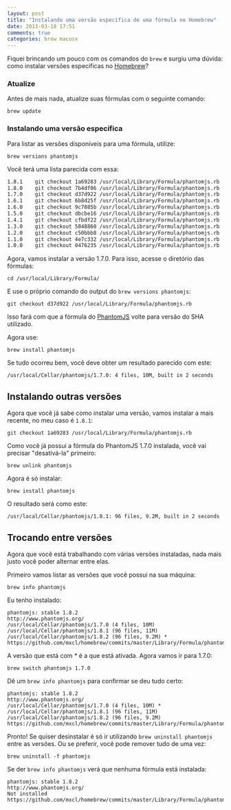 ```yaml
---
layout: post
title: "Instalando uma versão específica de uma fórmula no Homebrew"
date: 2013-03-18 17:51
comments: true
categories: brew macosx
---
```


Fiquei brincando um pouco com os comandos do `brew` e surgiu uma dúvida: como instalar versões específicas no [Homebrew](http://mxcl.github.com/homebrew/)?

### Atualize

Antes de mais nada, atualize suas fórmulas com o seguinte comando:

``brew update``

### Instalando uma versão específica

Para listar as versões disponíveis para uma fórmula, utilize:

``brew versions phantomjs``

Você terá uma lista parecida com essa:

```bash
1.8.1    git checkout 1a69283 /usr/local/Library/Formula/phantomjs.rb
1.8.0    git checkout 7b4df06 /usr/local/Library/Formula/phantomjs.rb
1.7.0    git checkout d37d922 /usr/local/Library/Formula/phantomjs.rb
1.6.1    git checkout 6b8d25f /usr/local/Library/Formula/phantomjs.rb
1.6.0    git checkout 9c7885b /usr/local/Library/Formula/phantomjs.rb
1.5.0    git checkout dbcbe16 /usr/local/Library/Formula/phantomjs.rb
1.4.1    git checkout cfbdf22 /usr/local/Library/Formula/phantomjs.rb
1.3.0    git checkout 5848860 /usr/local/Library/Formula/phantomjs.rb
1.2.0    git checkout c50bbb8 /usr/local/Library/Formula/phantomjs.rb
1.1.0    git checkout 4e7c332 /usr/local/Library/Formula/phantomjs.rb
1.0.0    git checkout 0476235 /usr/local/Library/Formula/phantomjs.rb
```

<!-- more -->

Agora, vamos instalar a versão 1.7.0. Para isso, acesse o diretório das fórmulas:

``cd /usr/local/Library/Formula/``

E use o próprio comando do output do ``brew versions phantomjs``:

``git checkout d37d922 /usr/local/Library/Formula/phantomjs.rb``

Isso fará com que a fórmula do [PhantomJS](http://phantomjs.org/) volte para versão do SHA utilizado.

Agora use:

``brew install phantomjs``

Se tudo ocorreu bem, você deve obter um resultado parecido com este:

``/usr/local/Cellar/phantomjs/1.7.0: 4 files, 10M, built in 2 seconds``

## Instalando outras versões

Agora que você já sabe como instalar uma versão, vamos instalar a mais recente, no meu caso é `1.8.1`:

``git checkout 1a69283 /usr/local/Library/Formula/phantomjs.rb``

Como você já possui a fórmula do PhantomJS 1.7.0 instalada, você vai precisar "desativá-la" primeiro:

``brew unlink phantomjs``

Agora é só instalar:

``brew install phantomjs``

O resultado será como este:

``/usr/local/Cellar/phantomjs/1.8.1: 96 files, 9.2M, built in 2 seconds``

## Trocando entre versões

Agora que você está trabalhando com várias versões instaladas, nada mais justo você poder alternar entre elas.

Primeiro vamos listar as versões que você possui na sua máquina:

``brew info phantomjs``

Eu tenho instalado:

```
phantomjs: stable 1.8.2
http://www.phantomjs.org/
/usr/local/Cellar/phantomjs/1.7.0 (4 files, 10M)
/usr/local/Cellar/phantomjs/1.8.1 (96 files, 11M)
/usr/local/Cellar/phantomjs/1.8.2 (96 files, 9.2M) *
https://github.com/mxcl/homebrew/commits/master/Library/Formula/phantomjs.rb
```

A versão que está com _*_ é a que está ativada.
Agora vamos ir para 1.7.0:

``brew switch phantomjs 1.7.0``

Dê um ``brew info phantomjs`` para confirmar se deu tudo certo:

```
phantomjs: stable 1.8.2
http://www.phantomjs.org/
/usr/local/Cellar/phantomjs/1.7.0 (4 files, 10M) *
/usr/local/Cellar/phantomjs/1.8.1 (96 files, 11M)
/usr/local/Cellar/phantomjs/1.8.2 (96 files, 9.2M)
https://github.com/mxcl/homebrew/commits/master/Library/Formula/phantomjs.rb
```

Pronto! Se quiser desinstalar é só ir utilizando ``brew uninstall phantomjs`` entre as versões.
Ou se preferir, você pode remover tudo de uma vez:

``brew uninstall -f phantomjs``

Se der ``brew info phantomjs`` verá que nenhuma fórmula está instalada:

```
phantomjs: stable 1.8.2
http://www.phantomjs.org/
Not installed
https://github.com/mxcl/homebrew/commits/master/Library/Formula/phantomjs.rb
```
